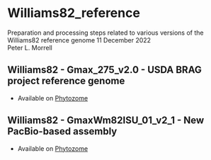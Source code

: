 # Williams82_reference
Preparation and processing steps related to various versions of the Williams82 reference genome
11 December 2022 \
Peter L. Morrell

## Williams82 - Gmax_275_v2.0 - USDA BRAG project reference genome
* Available on [Phytozome](https://phytozome-next.jgi.doe.gov/info/Gmax_Wm82_a2_v1)

## Williams82 - GmaxWm82ISU_01_v2_1 - New PacBio-based assembly
* Available on [Phytozome](https://phytozome-next.jgi.doe.gov/info/GmaxWm82ISU_01_v2_1) 
